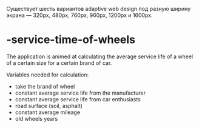 Существует шесть вариантов adaptive web design под разную ширину экрана — 320px, 480px, 760px, 960px, 1200px и 1600px.



# -service-time-of-wheels

The application is animed at calculating the average service life of a wheel of a certain size for a certain brand of car.

Variables needed for calculation:
    <ul>
<li><span>take</span> the brand of wheel</li>
<li>constant average service life from the manufacturer</li>
<li>constant average service life from car enthusiasts</li>
<li>road surface (soil, asphalt)</li>
<li>constant average mileage</li>
<li>old wheels years</li>
    </ul>

